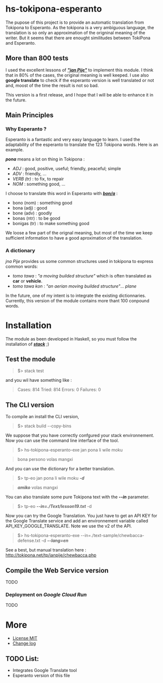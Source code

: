 # hs-tokipona-esperanto

The pupose of this project is to provide an automatic translation from Tokipona to Esperanto. As the tokipona is a very ambiguous language, the translation is so only an approximation of the origninal meaning of the writer. But it seems that there are enought similitudes between TokiPona and Esperanto. 

## More than 800 tests

I used the excellent lessons of [***"jan Pije"***](http://tokipona.net/tp/janpije/okamasona.php) to implement this module. I think that in 80% of the cases, the original meaning is well keeped. I use also __google translate__ to check if the esperanto version is well translated or not and, moost of the time the result is not so bad. 

This version is a first release, and I hope that I will be able to enhance it in the future.

## Main Principles

### Why Esperanto ?

Esperanto is a fantastic and very easy language to learn. I used the adaptability of the esperanto to translate the 123 Tokipona words. Here is an example.

***pona*** means a lot on thing in Tokipona :
* _ADJ_ : good, positive, useful; friendly, peaceful; simple
* _ADV_ : friendly, ...
* _VERB (tr)_ : to fix, to repair 
* _NOM_ : something good, ... 

I choose to translate this word in Esperanto with  [___bon/a___](http://reta-vortaro.de/revo/art/bon.html#bon.0a) :
* bono (nom) : something good
* bona (adj) : good
* bone (adv) : goodly
* bonas (ntr) : to be good 
* bonigas (tr) : to make something good

We loose a few part of the orignal meaning, but most of the time we keep sufficient information to have a good aproximation of the translation. 

### A dictionary 

_jna Pije_ provides us some common structures used in tokipona to express common words:

* _tomo tawa_ : _"a moving builded structure"_ which is often translated as **car** or **vehicle**. 
* _tomo tawa kon_ : _"an aerian moving builded structure"_... *plane*

In the future, one of my intent is to integrate the existing dictionnaries. Currently, this version of the module contains more thant 100 conpound words.

# Installation

The module as been developed in Haskell, so you must follow the installation of [***stack***](https://docs.haskellstack.org/en/stable/README/) ;)

## Test the module

> $> stack test

and you wil have something like :

> Cases: 814  Tried: 814  Errors: 0  Failures: 0

## The CLI version

To compile an install the CLI version, 

> $> stack build --copy-bins

We suppose that you have correctly confgured your stack environnement. Now you can use the command line interface of the tool. 

> $> hs-tokipona-esperanto-exe jan pona li wile moku

> bona persono volas mangxi

And you can use the dictionary for a better translation.

> $> tp-eo jan pona li wile moku ***-d*** 

> ***amiko*** volas mangxi

You can also translate some pure Tokipona text with the ***--in*** parameter.

> $> tp-eo ***--in=./Text/lesson19.txt*** -d

Now you can try the Google Translation. You just have to get an API KEY for the Google Translate service and add an environnement variable called API_KEY_GOOGLE_TRANSLATE. Note we use the v2 of the API. 

> $> hs-tokipona-esperanto-exe --in=./text-sample/chewbacca-defense.txt -d ***--lang=en*** 

See a best, but manual translation here : http://tokipona.net/tp/janpije/chewbacca.php

## Compile the Web Service version 

TODO

### Deployment on _Google Cloud Run_

TODO

# More

* [License MIT](LICENSE)
* [Change log](CHANGELOG.md)

## TODO List:

* Integrates Google Translate tool
* Esperanto version of this file
